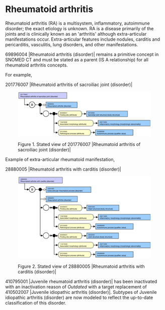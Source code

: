 # Rheumatoid arthritis

Rheumatoid arthritis (RA) is a multisystem, inflammatory, autoimmune disorder; the exact etiology is unknown. RA is a disease primarily of the joints and is clinically known as an 'arthritis' although extra-articular manifestations occur. Extra-articular features include nodules, carditis and pericarditis, vasculitis, lung disorders, and other manifestations.

69896004 |Rheumatoid arthritis (disorder)| remains a primitive concept in SNOMED CT and must be stated as a parent (IS A relationship) for all rheumatoid arthritis concepts.

For example, 

201776007 |Rheumatoid arthritis of sacroiliac joint (disorder)|

<figure><img src="images/174690543.png" alt="" title=""><figcaption><p>Figure 1. Stated view of 201776007 |Rheumatoid arthritis of sacroiliac joint (disorder)|</p></figcaption></figure>

  

Example of extra-articular rheumatoid manifestation,

28880005 |Rheumatoid arthritis with carditis (disorder)|

<figure><img src="images/174690542.png" alt="" title=""><figcaption><p>Figure 2. Stated view of 28880005 |Rheumatoid arthritis with carditis (disorder)|</p></figcaption></figure>

  

410795001 |Juvenile rheumatoid arthritis (disorder)| has been inactivated with an inactivation reason of _Outdated_ with a target replacement of 410502007 |Juvenile idiopathic arthritis (disorder)|. Subtypes of Juvenile idiopathic arthritis (disorder) are now modeled to reflect the up-to-date classification of this disorder.

  

  

